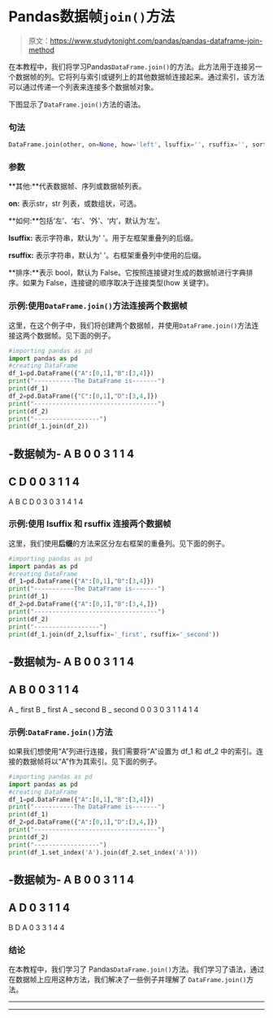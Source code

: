 # Pandas数据帧`join()`方法

> 原文：<https://www.studytonight.com/pandas/pandas-dataframe-join-method>

在本教程中，我们将学习Pandas`DataFrame.join()`的方法。此方法用于连接另一个数据帧的列。它将列与索引或键列上的其他数据帧连接起来。通过索引，该方法可以通过传递一个列表来连接多个数据帧对象。

下图显示了`DataFrame.join()`方法的语法。

### 句法

```py
DataFrame.join(other, on=None, how='left', lsuffix='', rsuffix='', sort=False)
```

### **参数**

**其他:**代表数据帧、序列或数据帧列表。

**on:** 表示str，str 列表，或数组状，可选。

**如何:**包括‘左’、‘右’、‘外’、‘内’，默认为‘左’。

**lsuffix:** 表示字符串，默认为' '。用于左框架重叠列的后缀。

**rsuffix:** 表示字符串，默认为' '。右框架重叠列中使用的后缀。

**排序:**表示 bool，默认为 False。它按照连接键对生成的数据帧进行字典排序。如果为 False，连接键的顺序取决于连接类型(how 关键字)。

### 示例:使用`DataFrame.join()`方法连接两个数据帧

这里，在这个例子中，我们将创建两个数据帧，并使用`DataFrame.join()`方法连接这两个数据帧。见下面的例子。

```py
#importing pandas as pd
import pandas as pd
#creating DataFrame
df_1=pd.DataFrame({"A":[0,1],"B":[3,4]})
print("-----------The DataFrame is-------")
print(df_1)
df_2=pd.DataFrame({"C":[0,1],"D":[3,4,]})
print("----------------------------------")
print(df_2)
print("------------------")
print(df_1.join(df_2))
```

-数据帧为-
A B
0 0 3
1 1 4
-
C D
0 0 3
1 1 4
-
A B C D
0 3 0 3
1 4 1 4

### 示例:使用 lsuffix 和 rsuffix 连接两个数据帧

这里，我们使用**后缀**的方法来区分左右框架的重叠列。见下面的例子。

```py
#importing pandas as pd
import pandas as pd
#creating DataFrame
df_1=pd.DataFrame({"A":[0,1],"B":[3,4]})
print("-----------The DataFrame is-------")
print(df_1)
df_2=pd.DataFrame({"A":[0,1],"B":[3,4,]})
print("----------------------------------")
print(df_2)
print("------------------")
print(df_1.join(df_2,lsuffix='_first', rsuffix='_second'))
```

-数据帧为-
A B
0 0 3
1 1 4
-
A B
0 0 3
1 1 4
-
A _ first B _ first A _ second B _ second
0 0 3 0 3
1 1 4 1 4

### 示例:`DataFrame.join()`方法

如果我们想使用“A”列进行连接，我们需要将“A”设置为 df_1 和 df_2 中的索引。连接的数据帧将以“A”作为其索引。见下面的例子。

```py
#importing pandas as pd
import pandas as pd
#creating DataFrame
df_1=pd.DataFrame({"A":[0,1],"B":[3,4]})
print("-----------The DataFrame is-------")
print(df_1)
df_2=pd.DataFrame({"A":[0,1],"D":[3,4,]})
print("----------------------------------")
print(df_2)
print("------------------")
print(df_1.set_index('A').join(df_2.set_index('A')))
```

-数据帧为-
A B
0 0 3
1 1 4
-
A D
0 3
1 1 4
-
B D
A
0 3 3
1 4 4

### 结论

在本教程中，我们学习了 Pandas`DataFrame.join()`方法。我们学习了语法，通过在数据帧上应用这种方法，我们解决了一些例子并理解了 `DataFrame.join()`方法。

* * *

* * *